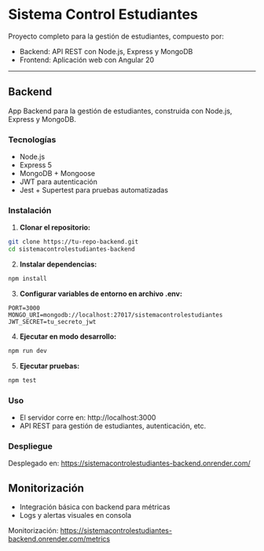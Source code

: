 # Sistema Control Estudiantes

Proyecto completo para la gestión de estudiantes, compuesto por:
- Backend: API REST con Node.js, Express y MongoDB  
- Frontend: Aplicación web con Angular 20

---

## Backend

App Backend para la gestión de estudiantes, construida con Node.js, Express y MongoDB.

### Tecnologías

- Node.js  
- Express 5  
- MongoDB + Mongoose  
- JWT para autenticación  
- Jest + Supertest para pruebas automatizadas  

### Instalación

1. **Clonar el repositorio:**
```bash
git clone https://tu-repo-backend.git
cd sistemacontrolestudiantes-backend
```

2. **Instalar dependencias:**
```bash
npm install
```

3. **Configurar variables de entorno en archivo .env:**
```env
PORT=3000
MONGO_URI=mongodb://localhost:27017/sistemacontrolestudiantes
JWT_SECRET=tu_secreto_jwt
```

4. **Ejecutar en modo desarrollo:**
```bash
npm run dev
```

5. **Ejecutar pruebas:**
```bash
npm test
```

### Uso

- El servidor corre en: http://localhost:3000
- API REST para gestión de estudiantes, autenticación, etc.

### Despliegue

Desplegado en: https://sistemacontrolestudiantes-backend.onrender.com/

## Monitorización
- Integración básica con backend para métricas
- Logs y alertas visuales en consola
  
Monitorización: https://sistemacontrolestudiantes-backend.onrender.com/metrics
